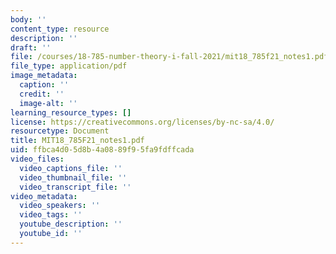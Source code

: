 ```yaml
---
body: ''
content_type: resource
description: ''
draft: ''
file: /courses/18-785-number-theory-i-fall-2021/mit18_785f21_notes1.pdf
file_type: application/pdf
image_metadata:
  caption: ''
  credit: ''
  image-alt: ''
learning_resource_types: []
license: https://creativecommons.org/licenses/by-nc-sa/4.0/
resourcetype: Document
title: MIT18_785F21_notes1.pdf
uid: ffbca4d0-5d8b-4a08-89f9-5fa9fdffcada
video_files:
  video_captions_file: ''
  video_thumbnail_file: ''
  video_transcript_file: ''
video_metadata:
  video_speakers: ''
  video_tags: ''
  youtube_description: ''
  youtube_id: ''
---
```


